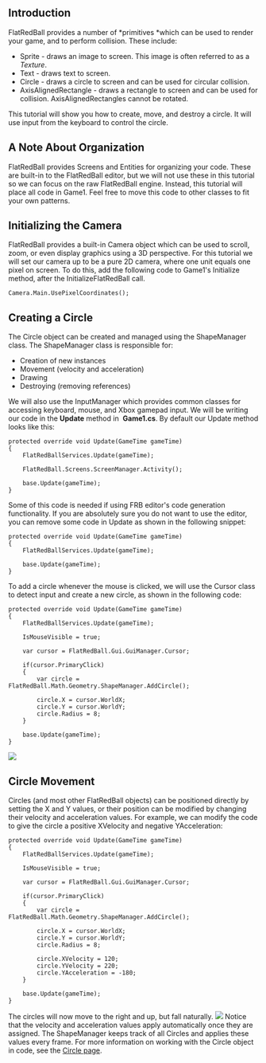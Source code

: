 ## Introduction

FlatRedBall provides a number of *primitives *which can be used to render your game, and to perform collision. These include:

-   Sprite - draws an image to screen. This image is often referred to as a *Texture*.
-   Text - draws text to screen.
-   Circle - draws a circle to screen and can be used for circular collision.
-   AxisAlignedRectangle - draws a rectangle to screen and can be used for collision. AxisAlignedRectangles cannot be rotated.

This tutorial will show you how to create, move, and destroy a circle. It will use input from the keyboard to control the circle.

## A Note About Organization

FlatRedBall provides Screens and Entities for organizing your code. These are built-in to the FlatRedBall editor, but we will not use these in this tutorial so we can focus on the raw FlatRedBall engine. Instead, this tutorial will place all code in Game1. Feel free to move this code to other classes to fit your own patterns.

## Initializing the Camera

FlatRedBall provides a built-in Camera object which can be used to scroll, zoom, or even display graphics using a 3D perspective. For this tutorial we will set our camera up to be a pure 2D camera, where one unit equals one pixel on screen. To do this, add the following code to Game1's Initialize method, after the InitializeFlatRedBall call.

    Camera.Main.UsePixelCoordinates();

## Creating a Circle

The Circle object can be created and managed using the ShapeManager class. The ShapeManager class is responsible for:

-   Creation of new instances
-   Movement (velocity and acceleration)
-   Drawing
-   Destroying (removing references)

We will also use the InputManager which provides common classes for accessing keyboard, mouse, and Xbox gamepad input. We will be writing our code in the **Update** method in  **Game1.cs**. By default our Update method looks like this:

    protected override void Update(GameTime gameTime)
    {
        FlatRedBallServices.Update(gameTime);

        FlatRedBall.Screens.ScreenManager.Activity();

        base.Update(gameTime);
    }

Some of this code is needed if using FRB editor's code generation functionality. If you are absolutely sure you do not want to use the editor, you can remove some code in Update as shown in the following snippet:

    protected override void Update(GameTime gameTime)
    {
        FlatRedBallServices.Update(gameTime);

        base.Update(gameTime);
    }

To add a circle whenever the mouse is clicked, we will use the Cursor class to detect input and create a new circle, as shown in the following code:

    protected override void Update(GameTime gameTime)
    {
        FlatRedBallServices.Update(gameTime);

        IsMouseVisible = true;

        var cursor = FlatRedBall.Gui.GuiManager.Cursor;

        if(cursor.PrimaryClick)
        {
            var circle = FlatRedBall.Math.Geometry.ShapeManager.AddCircle();

            circle.X = cursor.WorldX;
            circle.Y = cursor.WorldY;
            circle.Radius = 8;
        }

        base.Update(gameTime);
    }

[![](/wp-content/uploads/2019/10/18_08-40-34.gif)](/wp-content/uploads/2019/10/18_08-40-34.gif)

## Circle Movement

Circles (and most other FlatRedBall objects) can be positioned directly by setting the X and Y values, or their position can be modified by changing their velocity and acceleration values. For example, we can modify the code to give the circle a positive XVelocity and negative YAcceleration:

    protected override void Update(GameTime gameTime)
    {
        FlatRedBallServices.Update(gameTime);

        IsMouseVisible = true;

        var cursor = FlatRedBall.Gui.GuiManager.Cursor;

        if(cursor.PrimaryClick)
        {
            var circle = FlatRedBall.Math.Geometry.ShapeManager.AddCircle();

            circle.X = cursor.WorldX;
            circle.Y = cursor.WorldY;
            circle.Radius = 8;

            circle.XVelocity = 120;
            circle.YVelocity = 220;
            circle.YAcceleration = -180;
        }

        base.Update(gameTime);
    }

The circles will now move to the right and up, but fall naturally. [![](/wp-content/uploads/2019/10/18_08-44-03.gif)](/wp-content/uploads/2019/10/18_08-44-03.gif) Notice that the velocity and acceleration values apply automatically once they are assigned. The ShapeManager keeps track of all Circles and applies these values every frame. For more information on working with the Circle object in code, see the [Circle page](/documentation/api/flatredball/math/geometry/circle.md).
